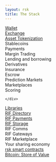```yaml
---
layout: rsk
title: The Stack
---
```


<div class="container the-stack">


<div class="row has-unique-col">
    <div class="col">
        <div class="row rsk_blue dapps">
            <div class="col"><span><a href="/develop/apps/wallets/">Wallet</a></span></div>
            <div class="col"><span><a href="/develop/apps/exchanges/">Exchange</a></span></div>
            <div class="col"><span><a href="/tutorials/create-a-token">Asset Tokenization</a></span></div>
            <div class="col"><span>Stablecoins</span></div>
            <div class="col"><span>Payments</span></div>
            <div class="col"><span>Margin Trading</span></div>
            <div class="col"><span>Lending and borrowing</span></div>
            <div class="col"><span>Derivatives</span></div>
            <div class="col"><span>Insurance</span></div>
            <div class="col"><span>Escrow</span></div>
            <div class="col"><span>Prediction Markets</span></div>
            <div class="col"><span>Marketplaces</span></div>
            <div class="col"><span>Scoring</span></div>
        </div>

    </div>
</div>

<div class="row has-unique-col rif_blue_text">
    <div class="col"><span><a href="/libraries/">Libraries</a></span></div>
</div>

<div class="row rif_blue">
    <div class="col"><span><a href="/rif/rns/">RIF Directory</a></span></div>
    <div class="col"><span><a href="/rif/lumino/">RIF Payments</a></span></div>
    <div class="col"><span><a href="/rif/storage/">RIF Storage</a></span></div>
    <div class="col"><span>RIF Comms</span></div>
    <div class="col"><span>RIF Gateways</span></div>
    <div class="col"><span>RIF Marketplace</span></div>
    <div class="col"><span>Your sharing economy</span></div>
</div>

<div class="row has-unique-col rsk_green">
    <div class="col"><span><a href="/rsk/">rsk smart contracts</a></span></div>
</div>

<div class="row has-unique-col">
    <div class="col"><span><a href="https://bitcoin.org/en/development">Bitcoin: Store of Value</a></span></div>
</div>

</div>
